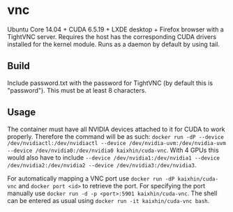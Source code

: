 vnc
===
Ubuntu Core 14.04 + CUDA 6.5.19 + LXDE desktop + Firefox browser with a TightVNC server. Requires the host has the corresponding CUDA drivers installed for the kernel module. Runs as a daemon by default by using tail. 

Build
-----
Include password.txt with the password for TightVNC (by default this is "password"). This must be at least 8 characters.

Usage
-----
The container must have all NVIDIA devices attached to it for CUDA to work properly.
Therefore the command will be as such: `docker run -dP --device /dev/nvidiactl:/dev/nvidiactl --device /dev/nvidia-uvm:/dev/nvidia-uvm --device /dev/nvidia0:/dev/nvidia0 kaixhin/cuda-vnc`.
With 4 GPUs this would also have to include `--device /dev/nvidia1:/dev/nvidia1 --device /dev/nvidia2:/dev/nvidia2 --device /dev/nvidia3:/dev/nvidia3`.

For automatically mapping a VNC port use `docker run -dP kaixhin/cuda-vnc` and `docker port <id>` to retrieve the port.
For specifying the port manually use `docker run -d -p <port>:5901 kaixhin/cuda-vnc`.
The shell can be entered as usual using `docker run -it kaixhin/cuda-vnc bash`.
